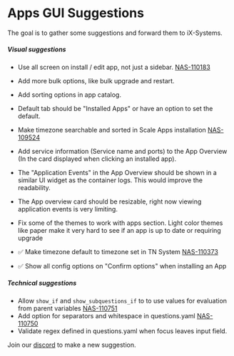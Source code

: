 # Apps GUI Suggestions

The goal is to gather some suggestions and forward them to iX-Systems.

##### Visual suggestions

- Use all screen on install / edit app, not just a sidebar. [NAS-110183](https://jira.ixsystems.com/browse/NAS-110183)
- Add more bulk options, like bulk upgrade and restart.
- Add sorting options in app catalog.
- Default tab should be "Installed Apps" or have an option to set the default.
- Make timezone searchable and sorted in Scale Apps installation [NAS-109524](https://jira.ixsystems.com/browse/NAS-109524)
- Add service information (Service name and ports) to the App Overview (In the card displayed when clicking an installed app).
- The "Application Events" in the App Overview should be shown in a similar UI widget as the container logs. This would improve the readability.
- The App overview card should be resizable, right now viewing application events is very limiting.
- Fix some of the themes to work with apps section. Light color themes like paper make it very hard to see if an app is up to date or requiring upgrade

- :white_check_mark: Make timezone default to timezone set in TN System [NAS-110373](https://jira.ixsystems.com/browse/NAS-110373)
- :white_check_mark: Show all config options on "Confirm options" when installing an App

##### Technical suggestions

- Allow `show_if` and `show_subquestions_if` to to use values for evaluation from parent variables [NAS-110751](https://jira.ixsystems.com/browse/NAS-110751)
- Add option for separators and whitespace in questions.yaml [NAS-110750](https://jira.ixsystems.com/browse/NAS-110750)
- Validate regex defined in questions.yaml when focus leaves input field.

Join our [discord](https://truecharts.org/discord) to make a new suggestion.
